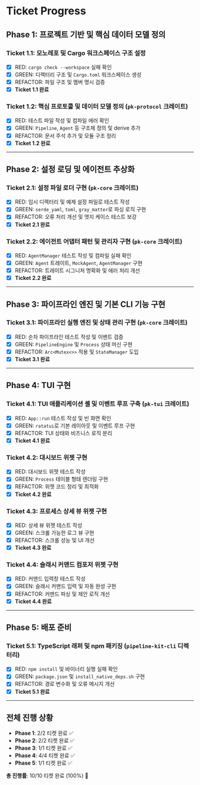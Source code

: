 # Ticket Progress

## Phase 1: 프로젝트 기반 및 핵심 데이터 모델 정의

### Ticket 1.1: 모노레포 및 Cargo 워크스페이스 구조 설정
- [x] RED: `cargo check --workspace` 실패 확인
- [x] GREEN: 디렉터리 구조 및 `Cargo.toml` 워크스페이스 생성
- [x] REFACTOR: 파일 구조 및 멤버 명시 검증
- [x] **Ticket 1.1 완료**

### Ticket 1.2: 핵심 프로토콜 및 데이터 모델 정의 (`pk-protocol` 크레이트)
- [x] RED: 테스트 파일 작성 및 컴파일 에러 확인
- [x] GREEN: `Pipeline`, `Agent` 등 구조체 정의 및 derive 추가
- [x] REFACTOR: 문서 주석 추가 및 모듈 구조 정리
- [x] **Ticket 1.2 완료**

---

## Phase 2: 설정 로딩 및 에이전트 추상화

### Ticket 2.1: 설정 파일 로더 구현 (`pk-core` 크레이트)
- [x] RED: 임시 디렉터리 및 예제 설정 파일로 테스트 작성
- [x] GREEN: `serde_yaml`, `toml`, `gray_matter`로 파싱 로직 구현
- [x] REFACTOR: 오류 처리 개선 및 엣지 케이스 테스트 보강
- [x] **Ticket 2.1 완료**

### Ticket 2.2: 에이전트 어댑터 패턴 및 관리자 구현 (`pk-core` 크레이트)
- [x] RED: `AgentManager` 테스트 작성 및 컴파일 실패 확인
- [x] GREEN: `Agent` 트레이트, `MockAgent`, `AgentManager` 구현
- [x] REFACTOR: 트레이트 시그니처 명확화 및 에러 처리 개선
- [x] **Ticket 2.2 완료**

---

## Phase 3: 파이프라인 엔진 및 기본 CLI 기능 구현

### Ticket 3.1: 파이프라인 실행 엔진 및 상태 관리 구현 (`pk-core` 크레이트)
- [x] RED: 순차 파이프라인 테스트 작성 및 이벤트 검증
- [x] GREEN: `PipelineEngine` 및 `Process` 상태 머신 구현
- [x] REFACTOR: `Arc<Mutex<>>` 적용 및 `StateManager` 도입
- [x] **Ticket 3.1 완료**

---

## Phase 4: TUI 구현

### Ticket 4.1: TUI 애플리케이션 셸 및 이벤트 루프 구축 (`pk-tui` 크레이트)
- [x] RED: `App::run` 테스트 작성 및 빈 화면 확인
- [x] GREEN: `ratatui`로 기본 레이아웃 및 이벤트 루프 구현
- [x] REFACTOR: TUI 상태와 비즈니스 로직 분리
- [x] **Ticket 4.1 완료**

### Ticket 4.2: 대시보드 위젯 구현
- [x] RED: 대시보드 위젯 테스트 작성
- [x] GREEN: `Process` 테이블 형태 렌더링 구현
- [x] REFACTOR: 위젯 코드 정리 및 최적화
- [x] **Ticket 4.2 완료**

### Ticket 4.3: 프로세스 상세 뷰 위젯 구현
- [x] RED: 상세 뷰 위젯 테스트 작성
- [x] GREEN: 스크롤 가능한 로그 뷰 구현
- [x] REFACTOR: 스크롤 성능 및 UI 개선
- [x] **Ticket 4.3 완료**

### Ticket 4.4: 슬래시 커맨드 컴포저 위젯 구현
- [x] RED: 커맨드 입력창 테스트 작성
- [x] GREEN: 슬래시 커맨드 입력 및 자동 완성 구현
- [x] REFACTOR: 커맨드 파싱 및 제안 로직 개선
- [x] **Ticket 4.4 완료**

---

## Phase 5: 배포 준비

### Ticket 5.1: TypeScript 래퍼 및 npm 패키징 (`pipeline-kit-cli` 디렉터리)
- [x] RED: `npm install` 및 바이너리 실행 실패 확인
- [x] GREEN: `package.json` 및 `install_native_deps.sh` 구현
- [x] REFACTOR: 경로 변수화 및 오류 메시지 개선
- [x] **Ticket 5.1 완료**

---

## 전체 진행 상황

- **Phase 1**: 2/2 티켓 완료 ✅
- **Phase 2**: 2/2 티켓 완료 ✅
- **Phase 3**: 1/1 티켓 완료 ✅
- **Phase 4**: 4/4 티켓 완료 ✅
- **Phase 5**: 1/1 티켓 완료 ✅

**총 진행률**: 10/10 티켓 완료 (100%) 🎉
